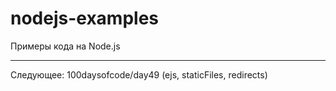 # nodejs-examples

Примеры кода на Node.js

---

Следующее: 100daysofcode/day49 (ejs, staticFiles, redirects)